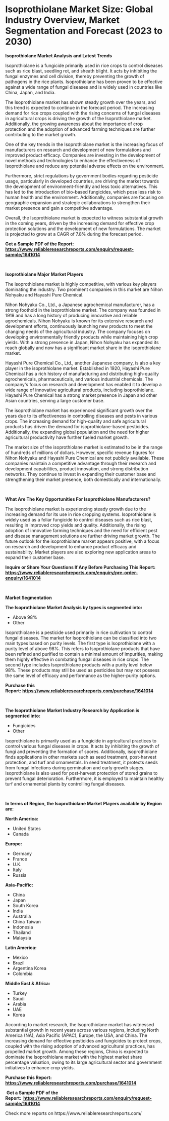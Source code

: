 <p><h1>Isoprothiolane Market Size: Global Industry Overview, Market Segmentation and Forecast (2023 to 2030)</h1></p><p><strong>Isoprothiolane Market Analysis and Latest Trends</strong></p>
<p><p>Isoprothiolane is a fungicide primarily used in rice crops to control diseases such as rice blast, seedling rot, and sheath blight. It acts by inhibiting the fungal enzymes and cell division, thereby preventing the growth of pathogens in the rice plants. Isoprothiolane has been proven to be effective against a wide range of fungal diseases and is widely used in countries like China, Japan, and India.</p><p>The Isoprothiolane market has shown steady growth over the years, and this trend is expected to continue in the forecast period. The increasing demand for rice crops coupled with the rising concerns of fungal diseases in agricultural crops is driving the growth of the Isoprothiolane market. Additionally, the growing awareness about the importance of crop protection and the adoption of advanced farming techniques are further contributing to the market growth.</p><p>One of the key trends in the Isoprothiolane market is the increasing focus of manufacturers on research and development of new formulations and improved product efficacy. Companies are investing in the development of novel methods and technologies to enhance the effectiveness of Isoprothiolane and reduce any potential adverse effects on the environment.</p><p>Furthermore, strict regulations by government bodies regarding pesticide usage, particularly in developed countries, are driving the market towards the development of environment-friendly and less toxic alternatives. This has led to the introduction of bio-based fungicides, which pose less risk to human health and the environment. Additionally, companies are focusing on geographic expansion and strategic collaborations to strengthen their market presence and gain a competitive advantage.</p><p>Overall, the Isoprothiolane market is expected to witness substantial growth in the coming years, driven by the increasing demand for effective crop protection solutions and the development of new formulations. The market is projected to grow at a CAGR of 7.8% during the forecast period.</p></p>
<p><strong>Get a Sample PDF of the Report:&nbsp; <a href="https://www.reliableresearchreports.com/enquiry/request-sample/1641014">https://www.reliableresearchreports.com/enquiry/request-sample/1641014</a></strong></p>
<p>&nbsp;</p>
<p><strong>Isoprothiolane Major Market Players</strong></p>
<p><p>The isoprothiolane market is highly competitive, with various key players dominating the industry. Two prominent companies in this market are Nihon Nohyaku and Hayashi Pure Chemical. </p><p>Nihon Nohyaku Co., Ltd., a Japanese agrochemical manufacturer, has a strong foothold in the isoprothiolane market. The company was founded in 1919 and has a long history of producing innovative and reliable agrochemicals. Nihon Nohyaku is known for its extensive research and development efforts, continuously launching new products to meet the changing needs of the agricultural industry. The company focuses on developing environmentally friendly products while maintaining high crop yields. With a strong presence in Japan, Nihon Nohyaku has expanded its reach globally and now has a significant market share in the isoprothiolane market.</p><p>Hayashi Pure Chemical Co., Ltd., another Japanese company, is also a key player in the isoprothiolane market. Established in 1920, Hayashi Pure Chemical has a rich history of manufacturing and distributing high-quality agrochemicals, pharmaceuticals, and various industrial chemicals. The company's focus on research and development has enabled it to develop a wide range of innovative agricultural products, including isoprothiolane. Hayashi Pure Chemical has a strong market presence in Japan and other Asian countries, serving a large customer base. </p><p>The isoprothiolane market has experienced significant growth over the years due to its effectiveness in controlling diseases and pests in various crops. The increasing demand for high-quality and safe agricultural products has driven the demand for isoprothiolane-based pesticides. Additionally, the expanding global population and the need for higher agricultural productivity have further fueled market growth. </p><p>The market size of the isoprothiolane market is estimated to be in the range of hundreds of millions of dollars. However, specific revenue figures for Nihon Nohyaku and Hayashi Pure Chemical are not publicly available. These companies maintain a competitive advantage through their research and development capabilities, product innovation, and strong distribution networks. They continue to invest in expanding their customer base and strengthening their market presence, both domestically and internationally.</p></p>
<p>&nbsp;</p>
<p><strong>What Are The Key Opportunities For Isoprothiolane Manufacturers?</strong></p>
<p><p>The isoprothiolane market is experiencing steady growth due to the increasing demand for its use in rice cropping systems. Isoprothiolane is widely used as a foliar fungicide to control diseases such as rice blast, resulting in improved crop yields and quality. Additionally, the rising adoption of innovative farming techniques and the need for efficient pest and disease management solutions are further driving market growth. The future outlook for the isoprothiolane market appears positive, with a focus on research and development to enhance product efficacy and sustainability. Market players are also exploring new application areas to expand their customer base.</p></p>
<p><strong>Inquire or Share Your Questions If Any Before Purchasing This Report: <a href="https://www.reliableresearchreports.com/enquiry/pre-order-enquiry/1641014">https://www.reliableresearchreports.com/enquiry/pre-order-enquiry/1641014</a></strong></p>
<p>&nbsp;</p>
<p><strong>Market Segmentation</strong></p>
<p><strong>The Isoprothiolane Market Analysis by types is segmented into:</strong></p>
<p><ul><li>Above 98%</li><li>Other</li></ul></p>
<p><p>Isoprothiolane is a pesticide used primarily in rice cultivation to control fungal diseases. The market for Isoprothiolane can be classified into two main types based on purity levels. The first type is Isoprothiolane with a purity level of above 98%. This refers to Isoprothiolane products that have been refined and purified to contain a minimal amount of impurities, making them highly effective in combating fungal diseases in rice crops. The second type includes Isoprothiolane products with a purity level below 98%. These products may still be used as pesticides but may not possess the same level of efficacy and performance as the higher-purity options.</p></p>
<p><strong>Purchase this Report:&nbsp;<a href="https://www.reliableresearchreports.com/purchase/1641014">https://www.reliableresearchreports.com/purchase/1641014</a></strong></p>
<p>&nbsp;</p>
<p><strong>The Isoprothiolane Market Industry Research by Application is segmented into:</strong></p>
<p><ul><li>Fungicides</li><li>Other</li></ul></p>
<p><p>Isoprothiolane is primarily used as a fungicide in agricultural practices to control various fungal diseases in crops. It acts by inhibiting the growth of fungi and preventing the formation of spores. Additionally, isoprothiolane finds applications in other markets such as seed treatment, post-harvest protection, and turf and ornamentals. In seed treatment, it protects seeds from fungal infections during germination and early growth stages. Isoprothiolane is also used for post-harvest protection of stored grains to prevent fungal deterioration. Furthermore, it is employed to maintain healthy turf and ornamental plants by controlling fungal diseases.</p></p>
<p>&nbsp;</p>
<p><strong>In terms of Region, the Isoprothiolane Market Players available by Region are:</strong></p>
<p>
    <p> <strong> North America: </strong>
        <ul>
            <li>United States</li>
            <li>Canada</li>
        </ul>
        </p> 
    <p> <strong> Europe: </strong>
        <ul>
            <li>Germany</li>
            <li>France</li>
            <li>U.K.</li>
            <li>Italy</li>
            <li>Russia</li>
        </ul>
        </p> 
    <p> <strong> Asia-Pacific: </strong>
        <ul>
            <li>China</li>
            <li>Japan</li>
            <li>South Korea</li>
            <li>India</li>
            <li>Australia</li>
            <li>China Taiwan</li>
            <li>Indonesia</li>
            <li>Thailand</li>
            <li>Malaysia</li>
        </ul>
        </p> 
    <p> <strong> Latin America: </strong>
        <ul>
            <li>Mexico</li>
            <li>Brazil</li>
            <li>Argentina Korea</li>
            <li>Colombia</li>
        </ul>
        </p> 
    <p> <strong> Middle East & Africa: </strong>
        <ul>
            <li>Turkey</li>
            <li>Saudi</li>
            <li>Arabia</li>
            <li>UAE</li>
            <li>Korea</li>
        </ul>
    </p>
    </p>
<p><p>According to market research, the Isoprothiolane market has witnessed substantial growth in recent years across various regions, including North America (NA), Asia Pacific (APAC), Europe, the USA, and China. The increasing demand for effective pesticides and fungicides to protect crops, coupled with the rising adoption of advanced agricultural practices, has propelled market growth. Among these regions, China is expected to dominate the Isoprothiolane market with the highest market share percentage valuation, owing to its large agricultural sector and government initiatives to enhance crop yields.</p></p>
<p><strong>Purchase this Report: <a href="https://www.reliableresearchreports.com/purchase/1641014">https://www.reliableresearchreports.com/purchase/1641014</a></strong></p>
<p>&nbsp;<strong>Get a Sample PDF of the Report:&nbsp;&nbsp;<a href="https://www.reliableresearchreports.com/enquiry/request-sample/1641014">https://www.reliableresearchreports.com/enquiry/request-sample/1641014</a></strong></p>
<p><strong></strong></p>
<p>Check more reports on https://www.reliableresearchreports.com/</p>